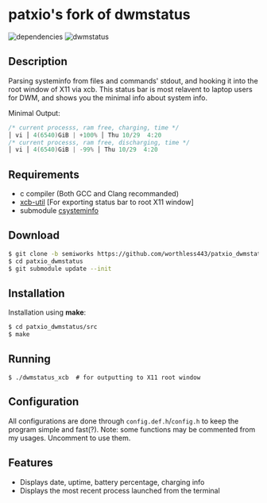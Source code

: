 # patxio's fork of dwmstatus
![dependencies](https://github.com/worthless443/patxio_dwmstatus/actions/workflows/build_st.yml/badge.svg) ![dwmstatus](https://github.com/worthless443/patxio_dwmstatus/actions/workflows/build_ci.yml/badge.svg)
## Description

Parsing systeminfo from files and commands' stdout, and hooking it into the root window of X11 via xcb. This status bar is most relavent to laptop users for DWM, and shows you the minimal info about system info. 

Minimal Output:
```cpp
/* current processs, ram free, charging, time */
│ vi │ 4(6540)GiB | +100% │ Thu 10/29  4:20
/* current processs, ram free, discharging, time */
│ vi │ 4(6540)GiB | -99% │ Thu 10/29  4:20
```
## Requirements
 - c compiler (Both GCC and Clang recommanded)
 - [xcb-util](https://xcb.freedesktop.org/) [For exporting status bar to root X11 window]
 - submodule [csysteminfo](https://github.com/worthless443/csysteminfo)

## Download
```bash
$ git clone -b semiworks https://github.com/worthless443/patxio_dwmstatus.git
$ cd patxio_dwmstatus
$ git submodule update --init
```

## Installation
Installation using **make**:
```bash
$ cd patxio_dwmstatus/src
$ make
```
## Running
```
$ ./dwmstatus_xcb  # for outputting to X11 root window
```

## Configuration
All configurations are done through `config.def.h`/`config.h`
to keep the program simple and fast(?).
Note: some functions may be commented from my usages.
Uncomment to use them.

## Features
 - Displays date, uptime, battery percentage, charging info
 - Displays the most recent process launched from the terminal
